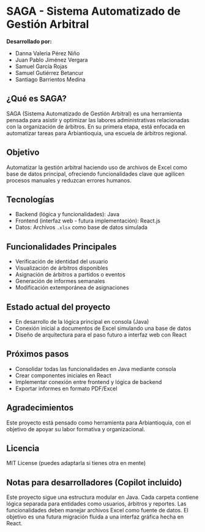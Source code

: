 # SAGA - Sistema Automatizado de Gestión Arbitral

**Desarrollado por:**
- Danna Valeria Pérez Niño  
- Juan Pablo Jiménez Vergara  
- Samuel García Rojas  
- Samuel Gutiérrez Betancur  
- Santiago Barrientos Medina

## ¿Qué es SAGA?

SAGA (Sistema Automatizado de Gestión Arbitral) es una herramienta pensada para asistir y optimizar las labores administrativas relacionadas con la organización de árbitros. En su primera etapa, está enfocada en automatizar tareas para Arbiantioquia, una escuela de árbitros regional.

## Objetivo

Automatizar la gestión arbitral haciendo uso de archivos de Excel como base de datos principal, ofreciendo funcionalidades clave que agilicen procesos manuales y reduzcan errores humanos.

## Tecnologías

- Backend (lógica y funcionalidades): Java  
- Frontend (interfaz web - futura implementación): React.js  
- Datos: Archivos `.xlsx` como base de datos simulada

## Funcionalidades Principales

- Verificación de identidad del usuario  
- Visualización de árbitros disponibles  
- Asignación de árbitros a partidos o eventos  
- Generación de informes semanales  
- Modificación extemporánea de asignaciones

## Estado actual del proyecto

- En desarrollo de la lógica principal en consola (Java)  
- Conexión inicial a documentos de Excel simulando una base de datos  
- Diseño de arquitectura para el paso futuro a interfaz web con React


## Próximos pasos

- Consolidar todas las funcionalidades en Java mediante consola  
- Crear componentes iniciales en React  
- Implementar conexión entre frontend y lógica de backend  
- Exportar informes en formato PDF/Excel

## Agradecimientos

Este proyecto está pensado como herramienta para Arbiantioquia, con el objetivo de apoyar su labor formativa y organizacional.

## Licencia

MIT License (puedes adaptarla si tienes otra en mente)

## Notas para desarrolladores (Copilot incluido)

Este proyecto sigue una estructura modular en Java. Cada carpeta contiene lógica separada para entidades como usuarios, árbitros y reportes. Las funcionalidades deben manejar archivos Excel como fuente de datos. El objetivo es una futura migración fluida a una interfaz gráfica hecha en React.

